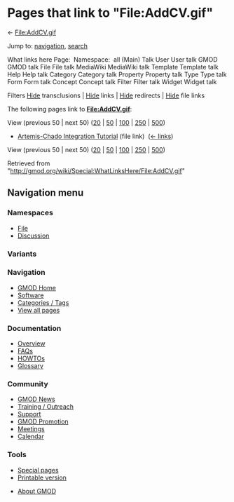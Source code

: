 <div id="mw-page-base" class="noprint">

</div>

<div id="mw-head-base" class="noprint">

</div>

<div id="content" class="mw-body" role="main">

<span id="top"></span>

<div id="mw-js-message" style="display:none;">

</div>



# <span dir="auto">Pages that link to "File:AddCV.gif"</span>

<div id="bodyContent">

<div id="contentSub">

← [File:AddCV.gif](/wiki/File:AddCV.gif "File:AddCV.gif")

</div>

<div id="jump-to-nav" class="mw-jump">

Jump to: [navigation](#mw-navigation), [search](#p-search)

</div>

<div id="mw-content-text">

What links here Page:  Namespace:  all (Main) Talk User User talk GMOD
GMOD talk File File talk MediaWiki MediaWiki talk Template Template talk
Help Help talk Category Category talk Property Property talk Type Type
talk Form Form talk Concept Concept talk Filter Filter talk Widget
Widget talk

Filters
[Hide](/mediawiki/index.php?title=Special:WhatLinksHere/File:AddCV.gif&hidetrans=1 "Special:WhatLinksHere/File:AddCV.gif")
transclusions \|
[Hide](/mediawiki/index.php?title=Special:WhatLinksHere/File:AddCV.gif&hidelinks=1 "Special:WhatLinksHere/File:AddCV.gif")
links \|
[Hide](/mediawiki/index.php?title=Special:WhatLinksHere/File:AddCV.gif&hideredirs=1 "Special:WhatLinksHere/File:AddCV.gif")
redirects \|
[Hide](/mediawiki/index.php?title=Special:WhatLinksHere/File:AddCV.gif&hideimages=1 "Special:WhatLinksHere/File:AddCV.gif")
file links

The following pages link to
**[File:AddCV.gif](/wiki/File:AddCV.gif "File:AddCV.gif")**:

View (previous 50 \| next 50)
([20](/mediawiki/index.php?title=Special:WhatLinksHere/File:AddCV.gif&limit=20 "Special:WhatLinksHere/File:AddCV.gif")
\|
[50](/mediawiki/index.php?title=Special:WhatLinksHere/File:AddCV.gif&limit=50 "Special:WhatLinksHere/File:AddCV.gif")
\|
[100](/mediawiki/index.php?title=Special:WhatLinksHere/File:AddCV.gif&limit=100 "Special:WhatLinksHere/File:AddCV.gif")
\|
[250](/mediawiki/index.php?title=Special:WhatLinksHere/File:AddCV.gif&limit=250 "Special:WhatLinksHere/File:AddCV.gif")
\|
[500](/mediawiki/index.php?title=Special:WhatLinksHere/File:AddCV.gif&limit=500 "Special:WhatLinksHere/File:AddCV.gif"))

- [Artemis-Chado Integration
  Tutorial](/wiki/Artemis-Chado_Integration_Tutorial "Artemis-Chado Integration Tutorial")
  (file link) ‎ <span class="mw-whatlinkshere-tools">([←
  links](/mediawiki/index.php?title=Special:WhatLinksHere&target=Artemis-Chado+Integration+Tutorial "Special:WhatLinksHere"))</span>

View (previous 50 \| next 50)
([20](/mediawiki/index.php?title=Special:WhatLinksHere/File:AddCV.gif&limit=20 "Special:WhatLinksHere/File:AddCV.gif")
\|
[50](/mediawiki/index.php?title=Special:WhatLinksHere/File:AddCV.gif&limit=50 "Special:WhatLinksHere/File:AddCV.gif")
\|
[100](/mediawiki/index.php?title=Special:WhatLinksHere/File:AddCV.gif&limit=100 "Special:WhatLinksHere/File:AddCV.gif")
\|
[250](/mediawiki/index.php?title=Special:WhatLinksHere/File:AddCV.gif&limit=250 "Special:WhatLinksHere/File:AddCV.gif")
\|
[500](/mediawiki/index.php?title=Special:WhatLinksHere/File:AddCV.gif&limit=500 "Special:WhatLinksHere/File:AddCV.gif"))

</div>

<div class="printfooter">

Retrieved from
"<http://gmod.org/wiki/Special:WhatLinksHere/File:AddCV.gif>"

</div>

<div id="catlinks" class="catlinks catlinks-allhidden">

</div>

<div class="visualClear">

</div>

</div>

</div>

<div id="mw-navigation">

## Navigation menu

<div id="mw-head">



<div id="left-navigation">

<div id="p-namespaces" class="vectorTabs" role="navigation"
aria-labelledby="p-namespaces-label">

### Namespaces

- <span id="ca-nstab-image"><a href="/wiki/File:AddCV.gif" accesskey="c"
  title="View the file page [c]">File</a></span>
- <span id="ca-talk"><a
  href="/mediawiki/index.php?title=File_talk:AddCV.gif&amp;action=edit&amp;redlink=1"
  accesskey="t"
  title="Discussion about the content page [t]">Discussion</a></span>

</div>

<div id="p-variants" class="vectorMenu emptyPortlet" role="navigation"
aria-labelledby="p-variants-label">

### 

### Variants[](#)

<div class="menu">

</div>

</div>

</div>





</div>

</div>

</div>

<div id="mw-panel">

<div id="p-logo" role="banner">

<a href="/wiki/Main_Page"
style="background-image: url(http://gmod.org/images/GMOD-cogs.png);"
title="Visit the main page"></a>

</div>

<div id="p-Navigation" class="portal" role="navigation"
aria-labelledby="p-Navigation-label">

### Navigation

<div class="body">

- <span id="n-GMOD-Home">[GMOD Home](/wiki/Main_Page)</span>
- <span id="n-Software">[Software](/wiki/GMOD_Components)</span>
- <span id="n-Categories-.2F-Tags">[Categories /
  Tags](/wiki/Categories)</span>
- <span id="n-View-all-pages">[View all
  pages](/wiki/Special:AllPages)</span>

</div>

</div>

<div id="p-Documentation" class="portal" role="navigation"
aria-labelledby="p-Documentation-label">

### Documentation

<div class="body">

- <span id="n-Overview">[Overview](/wiki/Overview)</span>
- <span id="n-FAQs">[FAQs](/wiki/Category:FAQ)</span>
- <span id="n-HOWTOs">[HOWTOs](/wiki/Category:HOWTO)</span>
- <span id="n-Glossary">[Glossary](/wiki/Glossary)</span>

</div>

</div>

<div id="p-Community" class="portal" role="navigation"
aria-labelledby="p-Community-label">

### Community

<div class="body">

- <span id="n-GMOD-News">[GMOD News](/wiki/GMOD_News)</span>
- <span id="n-Training-.2F-Outreach">[Training /
  Outreach](/wiki/Training_and_Outreach)</span>
- <span id="n-Support">[Support](/wiki/Support)</span>
- <span id="n-GMOD-Promotion">[GMOD
  Promotion](/wiki/GMOD_Promotion)</span>
- <span id="n-Meetings">[Meetings](/wiki/Meetings)</span>
- <span id="n-Calendar">[Calendar](/wiki/Calendar)</span>

</div>

</div>

<div id="p-tb" class="portal" role="navigation"
aria-labelledby="p-tb-label">

### Tools

<div class="body">

- <span id="t-specialpages"><a href="/wiki/Special:SpecialPages" accesskey="q"
  title="A list of all special pages [q]">Special pages</a></span>
- <span id="t-print"><a
  href="/mediawiki/index.php?title=Special:WhatLinksHere/File:AddCV.gif&amp;printable=yes"
  rel="alternate" accesskey="p"
  title="Printable version of this page [p]">Printable version</a></span>

</div>

</div>

</div>

</div>

<div id="footer" role="contentinfo">

- <span id="footer-places-about">[About
  GMOD](/wiki/GMOD:About "GMOD:About")</span>

<!-- -->






</div>
